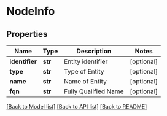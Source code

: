 # NodeInfo

## Properties
Name | Type | Description | Notes
------------ | ------------- | ------------- | -------------
**identifier** | **str** | Entity identifier | [optional] 
**type** | **str** | Type of Entity | [optional] 
**name** | **str** | Name of Entity | [optional] 
**fqn** | **str** | Fully Qualified Name | [optional] 

[[Back to Model list]](../README.md#documentation-for-models) [[Back to API list]](../README.md#documentation-for-api-endpoints) [[Back to README]](../README.md)

